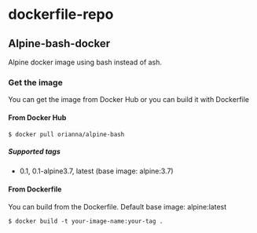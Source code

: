 # dockerfile-repo

## Alpine-bash-docker
Alpine docker image using bash instead of ash.

### Get the image
You can get the image from Docker Hub or you can build it with Dockerfile

#### From Docker Hub

```shell
$ docker pull orianna/alpine-bash
```

##### Supported tags
* 0.1, 0.1-alpine3.7, latest (base image: alpine:3.7)

#### From Dockerfile

You can build from the Dockerfile.
Default base image: alpine:latest

```shell
$ docker build -t your-image-name:your-tag .
```



